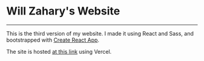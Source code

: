 # Will Zahary's Website

---

This is the third version of my website. I made it using React and Sass, and bootstrapped with [Create React App](https://github.com/facebook/create-react-app).

The site is hosted [at this link](https://www.willzahary.com) using Vercel.
